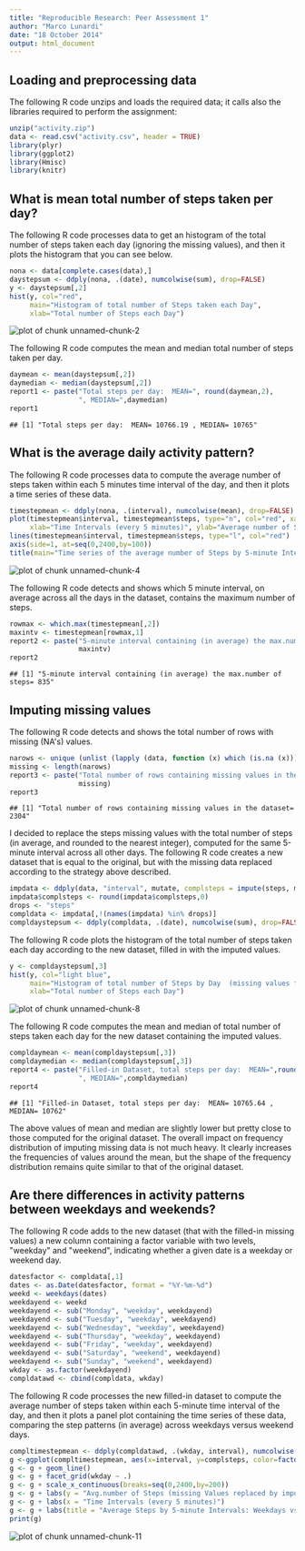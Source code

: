 ```yaml
---
title: "Reproducible Research: Peer Assessment 1"
author: "Marco Lunardi"
date: "18 October 2014"
output: html_document
---
```


## Loading and preprocessing data

The following R code unzips and loads the required data; it calls also the libraries required to perform the assignment:


```r
unzip("activity.zip")
data <- read.csv("activity.csv", header = TRUE)
library(plyr)
library(ggplot2)
library(Hmisc)
library(knitr)
```

## What is mean total number of steps taken per day?

The following R code processes data to get an histogram of the total number of steps taken each day (ignoring the missing values), and then it plots the histogram that you can see below.


```r
nona <- data[complete.cases(data),]
daystepsum <- ddply(nona, .(date), numcolwise(sum), drop=FALSE)
y <- daystepsum[,2]
hist(y, col="red", 
     main="Histogram of total number of Steps taken each Day",
     xlab="Total number of Steps each Day")
```

![plot of chunk unnamed-chunk-2](figure/unnamed-chunk-2-1.png) 

The following R code computes the mean and median total number of steps taken per day.


```r
daymean <- mean(daystepsum[,2])
daymedian <- median(daystepsum[,2])
report1 <- paste("Total steps per day:  MEAN=", round(daymean,2),
                 ", MEDIAN=",daymedian)
report1
```

```
## [1] "Total steps per day:  MEAN= 10766.19 , MEDIAN= 10765"
```

## What is the average daily activity pattern?

The following R code processes data to compute the average number of steps taken within each 5 minutes time interval of the day, and then it plots a time series of these data.


```r
timestepmean <- ddply(nona, .(interval), numcolwise(mean), drop=FALSE)
plot(timestepmean$interval, timestepmean$steps, type="n", col="red", xaxt="n",
     xlab="Time Intervals (every 5 minutes)", ylab="Average number of Steps")
lines(timestepmean$interval, timestepmean$steps, type="l", col="red")
axis(side=1, at=seq(0,2400,by=100))
title(main="Time series of the average number of Steps by 5-minute Intervals")
```

![plot of chunk unnamed-chunk-4](figure/unnamed-chunk-4-1.png) 

The following R code detects and shows which 5 minute interval, on average across all the days in the dataset, contains the maximum number of steps.


```r
rowmax <- which.max(timestepmean[,2])
maxintv <- timestepmean[rowmax,1]
report2 <- paste("5-minute interval containing (in average) the max.number of steps=",
                 maxintv)
report2
```

```
## [1] "5-minute interval containing (in average) the max.number of steps= 835"
```

## Imputing missing values

The following R code detects and shows the total number of rows with missing (NA's) values.


```r
narows <- unique (unlist (lapply (data, function (x) which (is.na (x)))))
missing <- length(narows)
report3 <- paste("Total number of rows containing missing values in the dataset=",
                 missing)
report3
```

```
## [1] "Total number of rows containing missing values in the dataset= 2304"
```

I decided to replace the steps missing values with the total number of steps (in average, and rounded to the nearest integer), computed for the same 5-minute interval across all other days.
The following R code creates a new dataset that is equal to the original, but with the missing data replaced according to the strategy above described.


```r
impdata <- ddply(data, "interval", mutate, complsteps = impute(steps, mean))
impdata$complsteps <- round(impdata$complsteps,0)
drops <- "steps"
compldata <- impdata[,!(names(impdata) %in% drops)]
compldaystepsum <- ddply(compldata, .(date), numcolwise(sum), drop=FALSE)
```

The following R code plots the histogram of the total number of steps taken each day according to the new dataset, filled in with the imputed values.


```r
y <- compldaystepsum[,3]
hist(y, col="light blue", 
     main="Histogram of total number of Steps by Day  (missing values filled-in)",
     xlab="Total number of Steps each Day")
```

![plot of chunk unnamed-chunk-8](figure/unnamed-chunk-8-1.png) 

The following R code computes the mean and median of total number of steps taken each day for the new dataset containing the imputed values.


```r
compldaymean <- mean(compldaystepsum[,3])
compldaymedian <- median(compldaystepsum[,3])
report4 <- paste("Filled-in Dataset, total steps per day:  MEAN=",round(compldaymean,2),
                 ", MEDIAN=",compldaymedian)
report4
```

```
## [1] "Filled-in Dataset, total steps per day:  MEAN= 10765.64 , MEDIAN= 10762"
```

The above values of mean and median are slightly lower but pretty close to those computed for the original dataset. The overall impact on frequency distribution of imputing missing data is not much heavy. It clearly increases the frequencies of values around the mean, but the shape of the frequency distribution remains quite similar to that of the original dataset. 

## Are there differences in activity patterns between weekdays and weekends?

The following R code adds to the new dataset (that with the filled-in missing values) a new column containing a factor variable with two levels, "weekday" and "weekend", indicating whether a given date is a weekday or weekend day.


```r
datesfactor <- compldata[,1]
dates <- as.Date(datesfactor, format = "%Y-%m-%d")
weekd <- weekdays(dates)
weekdayend <- weekd
weekdayend <- sub("Monday", "weekday", weekdayend)
weekdayend <- sub("Tuesday", "weekday", weekdayend)
weekdayend <- sub("Wednesday", "weekday", weekdayend)
weekdayend <- sub("Thursday", "weekday", weekdayend)
weekdayend <- sub("Friday", "weekday", weekdayend)
weekdayend <- sub("Saturday", "weekend", weekdayend)
weekdayend <- sub("Sunday", "weekend", weekdayend)
wkday <- as.factor(weekdayend)
compldatawd <- cbind(compldata, wkday)
```

The following R code processes the new filled-in dataset to compute the average number of steps taken within each 5-minute time interval of the day, and then it plots a panel plot containing the time series of these data, comparing the step patterns (in average) across weekdays versus weekend days.


```r
compltimestepmean <- ddply(compldatawd, .(wkday, interval), numcolwise(mean), drop=FALSE)
g <-ggplot(compltimestepmean, aes(x=interval, y=complsteps, color=factor(wkday)))
g <- g + geom_line()
g <- g + facet_grid(wkday ~ .)
g <- g + scale_x_continuous(breaks=seq(0,2400,by=200))
g <- g + labs(y = "Avg.number of Steps (missing Values replaced by imputed Values)")
g <- g + labs(x = "Time Intervals (every 5 minutes)")
g <- g + labs(title = "Average Steps by 5-minute Intervals: Weekdays vs Weekend")
print(g)
```

![plot of chunk unnamed-chunk-11](figure/unnamed-chunk-11-1.png) 
